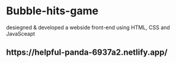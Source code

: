 # Bubble-hits-game
desiegned &amp; developed a webside front-end using HTML, CSS and JavaSceapt
<h2>https://helpful-panda-6937a2.netlify.app/</h2>
